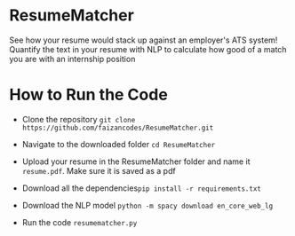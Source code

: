 # ResumeMatcher
See how your resume would stack up against an employer's ATS system! Quantify the text in your resume with NLP to calculate how good of a match you are with an internship position

# How to Run the Code
  - Clone the repository `git clone https://github.com/faizancodes/ResumeMatcher.git`
  
  - Navigate to the downloaded folder `cd ResumeMatcher`
  
  - Upload your resume in the ResumeMatcher folder and name it `resume.pdf`. Make sure it is saved as a pdf

  - Download all the dependencies`pip install -r requirements.txt`

  - Download the NLP model `python -m spacy download en_core_web_lg`  
  
  - Run the code `resumematcher.py`
